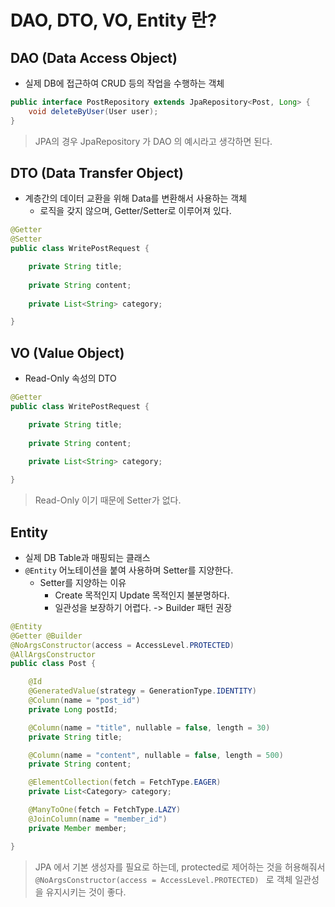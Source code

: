# DAO, DTO, VO, Entity 란?

## DAO (Data Access Object)

* 실제 DB에 접근하여 CRUD 등의 작업을 수행하는 객체

```java
public interface PostRepository extends JpaRepository<Post, Long> {
    void deleteByUser(User user);
}
```

> JPA의 경우 JpaRepository 가 DAO 의 예시라고 생각하면 된다.

## DTO (Data Transfer Object)

* 계층간의 데이터 교환을 위해 Data를 변환해서 사용하는 객체
    * 로직을 갖지 않으며, Getter/Setter로 이루어져 있다.

```java
@Getter
@Setter
public class WritePostRequest {

    private String title;
    
    private String content;
    
    private List<String> category;

}
```

## VO (Value Object)

* Read-Only 속성의 DTO

```java
@Getter
public class WritePostRequest {

    private String title;
    
    private String content;
    
    private List<String> category;

}
```

> Read-Only 이기 때문에 Setter가 없다.

## Entity

* 실제 DB Table과 매핑되는 클래스
* `@Entity` 어노테이션을 붙여 사용하며 Setter를 지양한다.
    * Setter를 지양하는 이유
        * Create 목적인지 Update 목적인지 불분명하다.
        * 일관성을 보장하기 어렵다. -> Builder 패턴 권장


```java
@Entity
@Getter @Builder
@NoArgsConstructor(access = AccessLevel.PROTECTED)
@AllArgsConstructor
public class Post {

    @Id
    @GeneratedValue(strategy = GenerationType.IDENTITY)
    @Column(name = "post_id")
    private Long postId;

    @Column(name = "title", nullable = false, length = 30)
    private String title;

    @Column(name = "content", nullable = false, length = 500)
    private String content;

    @ElementCollection(fetch = FetchType.EAGER)
    private List<Category> category;

    @ManyToOne(fetch = FetchType.LAZY)
    @JoinColumn(name = "member_id")
    private Member member;

}
```

> JPA 에서 기본 생성자를 필요로 하는데, protected로 제어하는 것을 허용해줘서 `@NoArgsConstructor(access = AccessLevel.PROTECTED)
` 로 객체 일관성을 유지시키는 것이 좋다.